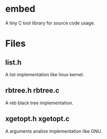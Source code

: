 embed
========

A tiny C tool library for source code usage.

# Files

## list.h

A list implementation like linux kernel.

## rbtree.h rbtree.c

A reb black tree implementation.

## xgetopt.h xgetopt.c

A arguments analize implementation like GNU.


